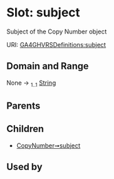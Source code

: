 
# Slot: subject


Subject of the Copy Number object

URI: [GA4GHVRSDefinitions:subject](GA4GHVRSDefinitionssubject)


## Domain and Range

None &#8594;  <sub>1..1</sub> [String](types/String.md)

## Parents


## Children

 *  [CopyNumber➞subject](CopyNumber_subject.md)

## Used by

